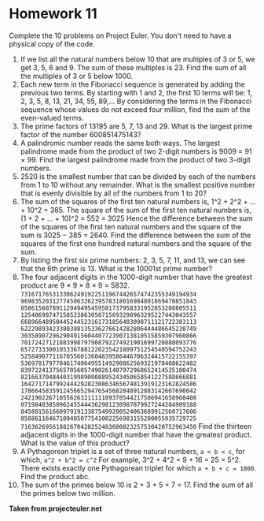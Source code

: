 # Homework 11
Complete the 10 problems on Project Euler. You don't need to have a physical copy of the code.
1. If we list all the natural numbers below 10 that are multiples of 3 or 5, we get 3, 5, 6 and 9. The sum of these multiples is 23. Find the sum of all the multiples of 3 or 5 below 1000.
2. Each new term in the Fibonacci sequence is generated by adding the previous two terms. By starting with 1 and 2, the first 10 terms will be: 1, 2, 3, 5, 8, 13, 21, 34, 55, 89,... By considering the terms in the Fibonacci sequence whose values do not exceed four million, find the sum of the even-valued terms.
3. The prime factors of 13195 are 5, 7, 13 and 29. What is the largest prime factor of the number 600851475143?
4. A palindromic number reads the same both ways. The largest palindrome made from the product of two 2-digit numbers is 9009 = 91 × 99. Find the largest palindrome made from the product of two 3-digit numbers.
5. 2520 is the smallest number that can be divided by each of the numbers from 1 to 10 without any remainder. What is the smallest positive number that is evenly divisible by all of the numbers from 1 to 20?
6. The sum of the squares of the first ten natural numbers is, 1^2 + 2^2 + ... + 10^2 = 385. The square of the sum of the first ten natural numbers is, (1 + 2 + ... + 10)^2 = 552 = 3025 Hence the difference between the sum of the squares of the first ten natural numbers and the square of the sum is 3025 − 385 = 2640. Find the difference between the sum of the squares of the first one hundred natural numbers and the square of the sum.
7. By listing the first six prime numbers: 2, 3, 5, 7, 11, and 13, we can see that the 6th prime is 13. What is the 10001st prime number?
8. The four adjacent digits in the 1000-digit number that have the greatest product are 9 × 9 × 8 × 9 = 5832. `73167176531330624919225119674426574742355349194934
96983520312774506326239578318016984801869478851843
85861560789112949495459501737958331952853208805511
12540698747158523863050715693290963295227443043557
66896648950445244523161731856403098711121722383113
62229893423380308135336276614282806444486645238749
30358907296290491560440772390713810515859307960866
70172427121883998797908792274921901699720888093776
65727333001053367881220235421809751254540594752243
52584907711670556013604839586446706324415722155397
53697817977846174064955149290862569321978468622482
83972241375657056057490261407972968652414535100474
82166370484403199890008895243450658541227588666881
16427171479924442928230863465674813919123162824586
17866458359124566529476545682848912883142607690042
24219022671055626321111109370544217506941658960408
07198403850962455444362981230987879927244284909188
84580156166097919133875499200524063689912560717606
05886116467109405077541002256983155200055935729725
71636269561882670428252483600823257530420752963450`
Find the thirteen adjacent digits in the 1000-digit number that have the greatest product. What is the value of this product?
9. A Pythagorean triplet is a set of three natural numbers, `a < b < c`, for which, `a^2 + b^2 = c^2` For example, 3^2 + 4^2 = 9 + 16 = 25 = 5^2. There exists exactly one Pythagorean triplet for which `a + b + c = 1000`. Find the product abc.
10. The sum of the primes below 10 is 2 + 3 + 5 + 7 = 17. Find the sum of all the primes below two million.

**Taken from projecteuler.net**
